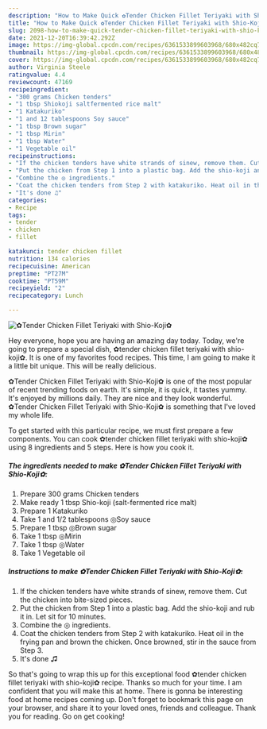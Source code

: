 ```yaml
---
description: "How to Make Quick ✿Tender Chicken Fillet Teriyaki with Shio-Koji✿"
title: "How to Make Quick ✿Tender Chicken Fillet Teriyaki with Shio-Koji✿"
slug: 2098-how-to-make-quick-tender-chicken-fillet-teriyaki-with-shio-koji
date: 2021-12-20T16:39:42.292Z
image: https://img-global.cpcdn.com/recipes/6361533899603968/680x482cq70/tender-chicken-fillet-teriyaki-with-shio-koji-recipe-main-photo.jpg
thumbnail: https://img-global.cpcdn.com/recipes/6361533899603968/680x482cq70/tender-chicken-fillet-teriyaki-with-shio-koji-recipe-main-photo.jpg
cover: https://img-global.cpcdn.com/recipes/6361533899603968/680x482cq70/tender-chicken-fillet-teriyaki-with-shio-koji-recipe-main-photo.jpg
author: Virginia Steele
ratingvalue: 4.4
reviewcount: 47169
recipeingredient:
- "300 grams Chicken tenders"
- "1 tbsp Shiokoji saltfermented rice malt"
- "1 Katakuriko"
- "1 and 12 tablespoons Soy sauce"
- "1 tbsp Brown sugar"
- "1 tbsp Mirin"
- "1 tbsp Water"
- "1 Vegetable oil"
recipeinstructions:
- "If the chicken tenders have white strands of sinew, remove them. Cut the chicken into bite-sized pieces."
- "Put the chicken from Step 1 into a plastic bag. Add the shio-koji and rub it in. Let sit for 10 minutes."
- "Combine the ◎ ingredients."
- "Coat the chicken tenders from Step 2 with katakuriko. Heat oil in the frying pan and brown the chicken. Once browned, stir in the sauce from Step 3."
- "It's done ♫"
categories:
- Recipe
tags:
- tender
- chicken
- fillet

katakunci: tender chicken fillet 
nutrition: 134 calories
recipecuisine: American
preptime: "PT27M"
cooktime: "PT59M"
recipeyield: "2"
recipecategory: Lunch

---
```



![✿Tender Chicken Fillet Teriyaki with Shio-Koji✿](https://img-global.cpcdn.com/recipes/6361533899603968/680x482cq70/tender-chicken-fillet-teriyaki-with-shio-koji-recipe-main-photo.jpg)

Hey everyone, hope you are having an amazing day today. Today, we're going to prepare a special dish, ✿tender chicken fillet teriyaki with shio-koji✿. It is one of my favorites food recipes. This time, I am going to make it a little bit unique. This will be really delicious.



✿Tender Chicken Fillet Teriyaki with Shio-Koji✿ is one of the most popular of recent trending foods on earth. It's simple, it is quick, it tastes yummy. It's enjoyed by millions daily. They are nice and they look wonderful. ✿Tender Chicken Fillet Teriyaki with Shio-Koji✿ is something that I've loved my whole life.


To get started with this particular recipe, we must first prepare a few components. You can cook ✿tender chicken fillet teriyaki with shio-koji✿ using 8 ingredients and 5 steps. Here is how you cook it.

<!--inarticleads1-->

##### The ingredients needed to make ✿Tender Chicken Fillet Teriyaki with Shio-Koji✿:

1. Prepare 300 grams Chicken tenders
1. Make ready 1 tbsp Shio-koji (salt-fermented rice malt)
1. Prepare 1 Katakuriko
1. Take 1 and 1/2 tablespoons ◎Soy sauce
1. Prepare 1 tbsp ◎Brown sugar
1. Take 1 tbsp ◎Mirin
1. Take 1 tbsp ◎Water
1. Take 1 Vegetable oil




<!--inarticleads2-->

##### Instructions to make ✿Tender Chicken Fillet Teriyaki with Shio-Koji✿:

1. If the chicken tenders have white strands of sinew, remove them. Cut the chicken into bite-sized pieces.
1. Put the chicken from Step 1 into a plastic bag. Add the shio-koji and rub it in. Let sit for 10 minutes.
1. Combine the ◎ ingredients.
1. Coat the chicken tenders from Step 2 with katakuriko. Heat oil in the frying pan and brown the chicken. Once browned, stir in the sauce from Step 3.
1. It's done ♫




So that's going to wrap this up for this exceptional food ✿tender chicken fillet teriyaki with shio-koji✿ recipe. Thanks so much for your time. I am confident that you will make this at home. There is gonna be interesting food at home recipes coming up. Don't forget to bookmark this page on your browser, and share it to your loved ones, friends and colleague. Thank you for reading. Go on get cooking!
